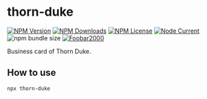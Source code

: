 # thorn-duke

<!--
![npms.io](https://img.shields.io/npms-io/maintenance-score/thorn-duke-business-card?style=plastic&logo=npm&label=maintenance)
![npms.io](https://img.shields.io/npms-io/quality-score/thorn-duke-business-card?style=plastic&logo=npm&label=quality)
![npms.io](https://img.shields.io/npms-io/popularity-score/thorn-duke-business-card?style=plastic&logo=npm&label=popularity)
-->

[![NPM Version](https://img.shields.io/npm/v/thorn-duke-business-card?style=plastic&logo=npm&label=version)](https://www.npmjs.com/package/thorn-duke-business-card)
[![NPM Downloads](https://img.shields.io/npm/d18m/thorn-duke-business-card?style=plastic&logo=npm)](https://www.npmjs.com/package/thorn-duke-business-card)
[![NPM License](https://img.shields.io/npm/l/thorn-duke-business-card?style=plastic&logo=GNU)](https://www.gnu.org/licenses/gpl-3.0.html)
[![Node Current](https://img.shields.io/node/v/thorn-duke-business-card?style=plastic&logo=nodedotjs&logoColor=white&logoSize=auto)](https://nodejs.org/en)
![npm bundle size](https://img.shields.io/bundlephobia/min/thorn-duke-business-card?style=plastic&logo=webpack)
[![Foobar2000](https://img.shields.io/badge/powered-orange?style=plastic&logo=foobar2000&label=foobar2000)](https://www.foobar2000.org/)

Business card of Thorn Duke.

## How to use

```bash
npx thorn-duke
```
